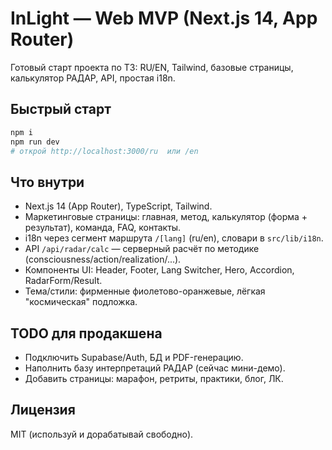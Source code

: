 # InLight — Web MVP (Next.js 14, App Router)

Готовый старт проекта по ТЗ: RU/EN, Tailwind, базовые страницы, калькулятор РАДАР, API, простая i18n.

## Быстрый старт
```bash
npm i
npm run dev
# открой http://localhost:3000/ru  или /en
```

## Что внутри
- Next.js 14 (App Router), TypeScript, Tailwind.
- Маркетинговые страницы: главная, метод, калькулятор (форма + результат), команда, FAQ, контакты.
- i18n через сегмент маршрута `/[lang]` (ru/en), словари в `src/lib/i18n`.
- API `/api/radar/calc` — серверный расчёт по методике (consciousness/action/realization/...).
- Компоненты UI: Header, Footer, Lang Switcher, Hero, Accordion, RadarForm/Result.
- Тема/стили: фирменные фиолетово-оранжевые, лёгкая "космическая" подложка.

## TODO для продакшена
- Подключить Supabase/Auth, БД и PDF-генерацию.
- Наполнить базу интерпретаций РАДАР (сейчас мини-демо).
- Добавить страницы: марафон, ретриты, практики, блог, ЛК.

## Лицензия
MIT (используй и дорабатывай свободно).
